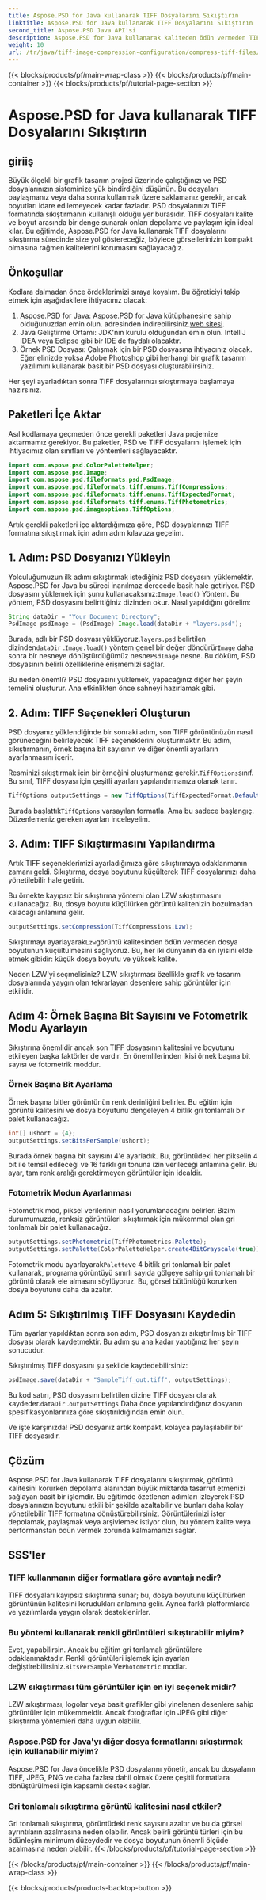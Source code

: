 ```yaml
---
title: Aspose.PSD for Java kullanarak TIFF Dosyalarını Sıkıştırın
linktitle: Aspose.PSD for Java kullanarak TIFF Dosyalarını Sıkıştırın
second_title: Aspose.PSD Java API'si
description: Aspose.PSD for Java kullanarak kaliteden ödün vermeden TIFF dosyalarını verimli bir şekilde sıkıştırın. İş akışınızı kolaylaştırmak için ayrıntılı kılavuzumuzu izleyin.
weight: 10
url: /tr/java/tiff-image-compression-configuration/compress-tiff-files/
---
```


{{< blocks/products/pf/main-wrap-class >}}
{{< blocks/products/pf/main-container >}}
{{< blocks/products/pf/tutorial-page-section >}}

# Aspose.PSD for Java kullanarak TIFF Dosyalarını Sıkıştırın

## giriiş

Büyük ölçekli bir grafik tasarım projesi üzerinde çalıştığınızı ve PSD dosyalarınızın sisteminize yük bindirdiğini düşünün. Bu dosyaları paylaşmanız veya daha sonra kullanmak üzere saklamanız gerekir, ancak boyutları idare edilemeyecek kadar fazladır. PSD dosyalarınızı TIFF formatında sıkıştırmanın kullanışlı olduğu yer burasıdır. TIFF dosyaları kalite ve boyut arasında bir denge sunarak onları depolama ve paylaşım için ideal kılar. Bu eğitimde, Aspose.PSD for Java kullanarak TIFF dosyalarını sıkıştırma sürecinde size yol göstereceğiz, böylece görsellerinizin kompakt olmasına rağmen kalitelerini korumasını sağlayacağız.

## Önkoşullar

Kodlara dalmadan önce ördeklerimizi sıraya koyalım. Bu öğreticiyi takip etmek için aşağıdakilere ihtiyacınız olacak:

1.  Aspose.PSD for Java: Aspose.PSD for Java kütüphanesine sahip olduğunuzdan emin olun. adresinden indirebilirsiniz.[web sitesi](https://releases.aspose.com/psd/java/).
2. Java Geliştirme Ortamı: JDK'nın kurulu olduğundan emin olun. IntelliJ IDEA veya Eclipse gibi bir IDE de faydalı olacaktır.
3. Örnek PSD Dosyası: Çalışmak için bir PSD dosyasına ihtiyacınız olacak. Eğer elinizde yoksa Adobe Photoshop gibi herhangi bir grafik tasarım yazılımını kullanarak basit bir PSD dosyası oluşturabilirsiniz.

Her şeyi ayarladıktan sonra TIFF dosyalarınızı sıkıştırmaya başlamaya hazırsınız.

## Paketleri İçe Aktar

Asıl kodlamaya geçmeden önce gerekli paketleri Java projemize aktarmamız gerekiyor. Bu paketler, PSD ve TIFF dosyalarını işlemek için ihtiyacımız olan sınıfları ve yöntemleri sağlayacaktır.

```java
import com.aspose.psd.ColorPaletteHelper;
import com.aspose.psd.Image;
import com.aspose.psd.fileformats.psd.PsdImage;
import com.aspose.psd.fileformats.tiff.enums.TiffCompressions;
import com.aspose.psd.fileformats.tiff.enums.TiffExpectedFormat;
import com.aspose.psd.fileformats.tiff.enums.TiffPhotometrics;
import com.aspose.psd.imageoptions.TiffOptions;
```

Artık gerekli paketleri içe aktardığımıza göre, PSD dosyalarınızı TIFF formatına sıkıştırmak için adım adım kılavuza geçelim.

## 1. Adım: PSD Dosyanızı Yükleyin

Yolculuğumuzun ilk adımı sıkıştırmak istediğiniz PSD dosyasını yüklemektir. Aspose.PSD for Java bu süreci inanılmaz derecede basit hale getiriyor.
 PSD dosyasını yüklemek için şunu kullanacaksınız:`Image.load()` Yöntem. Bu yöntem, PSD dosyasını belirttiğiniz dizinden okur. Nasıl yapıldığını görelim:

```java
String dataDir = "Your Document Directory";
PsdImage psdImage = (PsdImage) Image.load(dataDir + "layers.psd");
```

 Burada, adlı bir PSD dosyası yüklüyoruz.`layers.psd` belirtilen dizinden`dataDir` .`Image.load()` yöntem genel bir değer döndürür`Image` daha sonra bir nesneye dönüştürdüğümüz nesne`PsdImage` nesne. Bu döküm, PSD dosyasının belirli özelliklerine erişmemizi sağlar.

Bu neden önemli? PSD dosyasını yüklemek, yapacağınız diğer her şeyin temelini oluşturur. Ana etkinlikten önce sahneyi hazırlamak gibi.

## 2. Adım: TIFF Seçenekleri Oluşturun

PSD dosyanız yüklendiğinde bir sonraki adım, son TIFF görüntünüzün nasıl görüneceğini belirleyecek TIFF seçeneklerini oluşturmaktır. Bu adım, sıkıştırmanın, örnek başına bit sayısının ve diğer önemli ayarların ayarlanmasını içerir.

 Resminizi sıkıştırmak için bir örneğini oluşturmanız gerekir.`TiffOptions`sınıf. Bu sınıf, TIFF dosyası için çeşitli ayarları yapılandırmanıza olanak tanır.

```java
TiffOptions outputSettings = new TiffOptions(TiffExpectedFormat.Default);
```

 Burada başlattık`TiffOptions` varsayılan formatla. Ama bu sadece başlangıç. Düzenlemeniz gereken ayarları inceleyelim.

## 3. Adım: TIFF Sıkıştırmasını Yapılandırma

Artık TIFF seçeneklerimizi ayarladığımıza göre sıkıştırmaya odaklanmanın zamanı geldi. Sıkıştırma, dosya boyutunu küçülterek TIFF dosyalarınızı daha yönetilebilir hale getirir.

Bu örnekte kayıpsız bir sıkıştırma yöntemi olan LZW sıkıştırmasını kullanacağız. Bu, dosya boyutu küçülürken görüntü kalitenizin bozulmadan kalacağı anlamına gelir.

```java
outputSettings.setCompression(TiffCompressions.Lzw);
```

 Sıkıştırmayı ayarlayarak`Lzw`görüntü kalitesinden ödün vermeden dosya boyutunun küçültülmesini sağlıyoruz. Bu, her iki dünyanın da en iyisini elde etmek gibidir: küçük dosya boyutu ve yüksek kalite.

Neden LZW'yi seçmelisiniz? LZW sıkıştırması özellikle grafik ve tasarım dosyalarında yaygın olan tekrarlayan desenlere sahip görüntüler için etkilidir.

## Adım 4: Örnek Başına Bit Sayısını ve Fotometrik Modu Ayarlayın

Sıkıştırma önemlidir ancak son TIFF dosyasının kalitesini ve boyutunu etkileyen başka faktörler de vardır. En önemlilerinden ikisi örnek başına bit sayısı ve fotometrik moddur.

### Örnek Başına Bit Ayarlama

Örnek başına bitler görüntünün renk derinliğini belirler. Bu eğitim için görüntü kalitesini ve dosya boyutunu dengeleyen 4 bitlik gri tonlamalı bir palet kullanacağız.

```java
int[] ushort = {4};  
outputSettings.setBitsPerSample(ushort);
```

Burada örnek başına bit sayısını 4'e ayarladık. Bu, görüntüdeki her pikselin 4 bit ile temsil edileceği ve 16 farklı gri tonuna izin verileceği anlamına gelir. Bu ayar, tam renk aralığı gerektirmeyen görüntüler için idealdir.

### Fotometrik Modun Ayarlanması

Fotometrik mod, piksel verilerinin nasıl yorumlanacağını belirler. Bizim durumumuzda, renksiz görüntüleri sıkıştırmak için mükemmel olan gri tonlamalı bir palet kullanacağız.

```java
outputSettings.setPhotometric(TiffPhotometrics.Palette);
outputSettings.setPalette(ColorPaletteHelper.create4BitGrayscale(true));
```

 Fotometrik modu ayarlayarak`Palette`ve 4 bitlik gri tonlamalı bir palet kullanarak, programa görüntüyü sınırlı sayıda gölgeye sahip gri tonlamalı bir görüntü olarak ele almasını söylüyoruz. Bu, görsel bütünlüğü korurken dosya boyutunu daha da azaltır.

## Adım 5: Sıkıştırılmış TIFF Dosyasını Kaydedin

Tüm ayarlar yapıldıktan sonra son adım, PSD dosyanızı sıkıştırılmış bir TIFF dosyası olarak kaydetmektir. Bu adım şu ana kadar yaptığınız her şeyin sonucudur.

Sıkıştırılmış TIFF dosyasını şu şekilde kaydedebilirsiniz:

```java
psdImage.save(dataDir + "SampleTiff_out.tiff", outputSettings);
```

 Bu kod satırı, PSD dosyasını belirtilen dizine TIFF dosyası olarak kaydeder.`dataDir` .`outputSettings` Daha önce yapılandırdığınız dosyanın spesifikasyonlarınıza göre sıkıştırıldığından emin olun.

Ve işte karşınızda! PSD dosyanız artık kompakt, kolayca paylaşılabilir bir TIFF dosyasıdır.

## Çözüm

Aspose.PSD for Java kullanarak TIFF dosyalarını sıkıştırmak, görüntü kalitesini korurken depolama alanından büyük miktarda tasarruf etmenizi sağlayan basit bir işlemdir. Bu eğitimde özetlenen adımları izleyerek PSD dosyalarınızın boyutunu etkili bir şekilde azaltabilir ve bunları daha kolay yönetilebilir TIFF formatına dönüştürebilirsiniz. Görüntülerinizi ister depolamak, paylaşmak veya arşivlemek istiyor olun, bu yöntem kalite veya performanstan ödün vermek zorunda kalmamanızı sağlar.

## SSS'ler

### TIFF kullanmanın diğer formatlara göre avantajı nedir?

TIFF dosyaları kayıpsız sıkıştırma sunar; bu, dosya boyutunu küçültürken görüntünün kalitesini korudukları anlamına gelir. Ayrıca farklı platformlarda ve yazılımlarda yaygın olarak desteklenirler.

### Bu yöntemi kullanarak renkli görüntüleri sıkıştırabilir miyim?

 Evet, yapabilirsin. Ancak bu eğitim gri tonlamalı görüntülere odaklanmaktadır. Renkli görüntüleri işlemek için ayarları değiştirebilirsiniz.`BitsPerSample` Ve`Photometric` modlar.

### LZW sıkıştırması tüm görüntüler için en iyi seçenek midir?

LZW sıkıştırması, logolar veya basit grafikler gibi yinelenen desenlere sahip görüntüler için mükemmeldir. Ancak fotoğraflar için JPEG gibi diğer sıkıştırma yöntemleri daha uygun olabilir.

### Aspose.PSD for Java'yı diğer dosya formatlarını sıkıştırmak için kullanabilir miyim?

Aspose.PSD for Java öncelikle PSD dosyalarını yönetir, ancak bu dosyaların TIFF, JPEG, PNG ve daha fazlası dahil olmak üzere çeşitli formatlara dönüştürülmesi için kapsamlı destek sağlar.

### Gri tonlamalı sıkıştırma görüntü kalitesini nasıl etkiler?

Gri tonlamalı sıkıştırma, görüntüdeki renk sayısını azaltır ve bu da görsel ayrıntıların azalmasına neden olabilir. Ancak belirli görüntü türleri için bu ödünleşim minimum düzeydedir ve dosya boyutunun önemli ölçüde azalmasına neden olabilir.
{{< /blocks/products/pf/tutorial-page-section >}}

{{< /blocks/products/pf/main-container >}}
{{< /blocks/products/pf/main-wrap-class >}}

{{< blocks/products/products-backtop-button >}}
